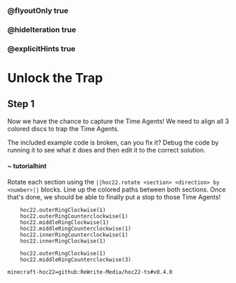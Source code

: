 ### @flyoutOnly true
### @hideIteration true
### @explicitHints true


# Unlock the Trap

## Step 1
Now we have the chance to capture the Time Agents! We need to align all 3 colored discs to trap the Time Agents.

The included example code is broken, can you fix it? Debug the code by running it to see what it does and then edit it to the correct solution.

#### ~ tutorialhint 
Rotate each section using the ``||hoc22.rotate <section> <direction> by <number>||`` blocks. Line up the colored paths between both sections. Once that's done, we should be able to finally put a stop to those Time Agents!

```ghost
    hoc22.outerRingClockwise(1)
    hoc22.outerRingCounterclockwise(1)
    hoc22.middleRingClockwise(1)
    hoc22.middleRingCounterclockwise(1)
    hoc22.innerRingCounterclockwise(1)
    hoc22.innerRingClockwise(1)
```
```template       
    hoc22.outerRingClockwise(1)
    hoc22.middleRingCounterclockwise(3)

```

```package
minecraft-hoc22=github:ReWrite-Media/hoc22-ts#v0.4.0
```